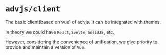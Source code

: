 # `advjs/client`

The basic client(based on vue) of advjs. It can be integrated with themes.

In theory we could have `React`, `Svelte`, `SolidJS`, etc.

However, considering the convenience of unification, we give priority to provide and maintain a version of `Vue`.
